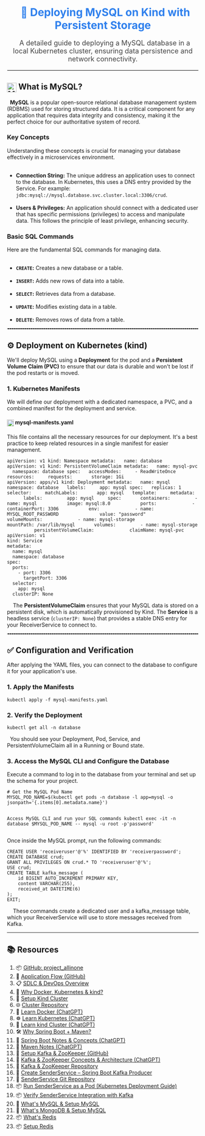 <div style="font-family: -apple-system, BlinkMacSystemFont, 'Segoe UI', Helvetica, Arial, sans-serif, 'Apple Color Emoji', 'Segoe UI Emoji';">

<h1 align="center" style="color:#2F80ED;">
  🚀 Deploying MySQL on Kind with Persistent Storage
</h1>

<p align="center" style="font-size:18px; color:#444;">
  A detailed guide to deploying a MySQL database in a local Kubernetes cluster, ensuring data persistence and network connectivity.
</p>

<hr style="border:1px solid #ddd;"/>

<h2><img src="https://www.mysql.com/common/logos/powered-by-mysql-88x31.png" alt="MySQL Logo" height="25" style="vertical-align: middle;"/> What is MySQL?</h2>
<p>
  <strong>MySQL</strong> is a popular open-source relational database management system (RDBMS) used for storing structured data. It is a critical component for any application that requires data integrity and consistency, making it the perfect choice for our authoritative system of record.
</p>

<h3>Key Concepts</h3>
<p>Understanding these concepts is crucial for managing your database effectively in a microservices environment.</p>
<ul>
  <li><strong>Connection String:</strong> The unique address an application uses to connect to the database. In Kubernetes, this uses a DNS entry provided by the Service. For example: <code>jdbc:mysql://mysql.database.svc.cluster.local:3306/crud</code>.</li>
  <li><strong>Users & Privileges:</strong> An application should connect with a dedicated user that has specific permissions (privileges) to access and manipulate data. This follows the principle of least privilege, enhancing security.</li>
</ul>

<h3>Basic SQL Commands</h3>
<p>Here are the fundamental SQL commands for managing data. </p>
<ul>
  <li><strong><code>CREATE</code>:</strong> Creates a new database or a table.</li>
  <li><strong><code>INSERT</code>:</strong> Adds new rows of data into a table.</li>
  <li><strong><code>SELECT</code>:</strong> Retrieves data from a database.</li>
  <li><strong><code>UPDATE</code>:</strong> Modifies existing data in a table.</li>
  <li><strong><code>DELETE</code>:</strong> Removes rows of data from a table.</li>
</ul>

<hr style="border:1px dashed #ccc;"/>

<h2>⚙️ Deployment on Kubernetes (kind)</h2>
<p>We'll deploy MySQL using a <strong>Deployment</strong> for the pod and a <strong>Persistent Volume Claim (PVC)</strong> to ensure that our data is durable and won't be lost if the pod restarts or is moved.</p>

<h3>1. Kubernetes Manifests</h3>
<p>We will define our deployment with a dedicated namespace, a PVC, and a combined manifest for the deployment and service.</p>

<h4><img src="https://upload.wikimedia.org/wikipedia/commons/thumb/3/39/Kubernetes_logo_without_workmark.svg/723px-Kubernetes_logo_without_workmark.svg.png" alt="Kubernetes Icon" height="18" style="vertical-align: middle;"/> mysql-manifests.yaml</h4> <p>This file contains all the necessary resources for our deployment. It's a best practice to keep related resources in a single manifest for easier management.</p> <pre><code>apiVersion: v1 kind: Namespace metadata:   name: database
apiVersion: v1 kind: PersistentVolumeClaim metadata:   name: mysql-pvc   namespace: database spec:   accessModes:     - ReadWriteOnce   resources:     requests:       storage: 1Gi
apiVersion: apps/v1 kind: Deployment metadata:   name: mysql   namespace: database   labels:     app: mysql spec:   replicas: 1   selector:     matchLabels:       app: mysql   template:     metadata:       labels:         app: mysql     spec:       containers:         - name: mysql           image: mysql:8.0           ports:             - containerPort: 3306           env:             - name: MYSQL_ROOT_PASSWORD               value: "password"           volumeMounts:             - name: mysql-storage               mountPath: /var/lib/mysql       volumes:         - name: mysql-storage           persistentVolumeClaim:             claimName: mysql-pvc
apiVersion: v1
kind: Service
metadata:
  name: mysql
  namespace: database
spec:
  ports:
    - port: 3306
      targetPort: 3306
  selector:
    app: mysql
  clusterIP: None
</code></pre>
<p>
 
  The <strong>PersistentVolumeClaim</strong> ensures that your MySQL data is stored on a persistent disk, which is automatically provisioned by Kind. The <strong>Service</strong> is a headless service (<code>clusterIP: None</code>) that provides a stable DNS entry for your ReceiverService to connect to.
</p>

<hr style="border:1px dashed #ccc;"/>

<h2>✅ Configuration and Verification</h2>
<p>After applying the YAML files, you can connect to the database to configure it for your application's use.</p>
<h3>1. Apply the Manifests</h3>
<pre><code>kubectl apply -f mysql-manifests.yaml</code></pre>

<h3>2. Verify the Deployment</h3>
<pre><code>kubectl get all -n database</code></pre>
<p>
  You should see your Deployment, Pod, Service, and PersistentVolumeClaim all in a Running or Bound state.
</p>

<h3>3. Access the MySQL CLI and Configure the Database</h3>
<p>Execute a command to log in to the database from your terminal and set up the schema for your project.</p>
<pre><code># Get the MySQL Pod Name
MYSQL_POD_NAME=$(kubectl get pods -n database -l app=mysql -o jsonpath='{.items[0].metadata.name}')

Access MySQL CLI and run your SQL commands
kubectl exec -it -n database $MYSQL_POD_NAME -- mysql -u root -p'password'</code></pre>

<p>Once inside the MySQL prompt, run the following commands:</p>
<pre><code>CREATE USER 'receiveruser'@'%' IDENTIFIED BY 'receiverpassword';
CREATE DATABASE crud;
GRANT ALL PRIVILEGES ON crud.* TO 'receiveruser'@'%';
USE crud;
CREATE TABLE kafka_message (
    id BIGINT AUTO_INCREMENT PRIMARY KEY,
    content VARCHAR(255),
    received_at DATETIME(6)
);
EXIT;</code></pre>
<p>
 
  These commands create a dedicated user and a kafka_message table, which your ReceiverService will use to store messages received from Kafka.
</p>

</div>

---

<h2>📚 Resources</h2>
<ol>
  <!-- GitHub Repos & Overviews -->
  <li>📦 <a href="https://github.com/praveen581348/project_allinone" target="_blank">GitHub: project_allinone</a></li>
   <li>🔁 <a href="https://github.com/praveen581348/project_allinone/blob/master/application_flow.md" target="_blank">Application Flow (GitHub)</a></li>
  <li>📋 <a href="https://github.com/praveen581348/project_allinone/blob/master/SDLC-and-DevOps-Overview.md" target="_blank">SDLC & DevOps Overview</a></li>
  
  <!-- Docker, Kubernetes, kind -->
  <li>🚀 <a href="https://github.com/praveen581348/project_allinone/blob/master/why_docker_kubernetes_kind.md" target="_blank">Why Docker, Kubernetes & kind?</a></li>
  <li>🔧 <a href="https://github.com/praveen581348/project_allinone/blob/master/why_docker_kubernetes_kind.md" target="_blank">Setup Kind Cluster</a></li>
  <li>🌐 <a href="https://github.com/praveen581348/cluster" target="_blank">Cluster Repository</a></li>
  
  <!-- Docker -->
  <li>🐳 <a href="https://chatgpt.com/share/6857d18a-a8c0-8001-9c67-850a90e9ddbe" target="_blank">Learn Docker (ChatGPT)</a></li>
  
  <!-- Kubernetes -->
  <li>☸️ <a href="https://chatgpt.com/share/6857e648-5de0-8001-ab14-7897f0aa5989" target="_blank">Learn Kubernetes (ChatGPT)</a></li>
  
  <!-- kind -->
  <li>🧪 <a href="https://chatgpt.com/share/6857e7f1-2d24-8001-88c5-41d0bf8c0c51" target="_blank">Learn kind Cluster (ChatGPT)</a></li>
  
  <!-- Spring Boot + Maven -->
  <li>🛠️ <a href="https://github.com/praveen581348/project_allinone/blob/master/why_springboot_maven.md" target="_blank">Why Spring Boot + Maven?</a></li>
  <li>🌱 <a href="https://chatgpt.com/share/685854c4-f9b4-8001-a16d-bab5320f29d5" target="_blank">Spring Boot Notes & Concepts (ChatGPT)</a></li>
  <li>📘 <a href="https://chatgpt.com/share/6859922a-e6f4-8001-864e-ba59b47ad706" target="_blank">Maven Notes (ChatGPT)</a></li>
  
  <!-- Kafka + ZooKeeper -->
  <li>📡 <a href="https://github.com/praveen581348/project_allinone/blob/master/setup_kafka_zookpeer.md" target="_blank">Setup Kafka & ZooKeeper (GitHub)</a></li>
  <li>📄 <a href="https://chatgpt.com/share/685d3b2e-485c-8001-bc5c-8c3702594e35" target="_blank">Kafka & ZooKeeper Concepts & Architecture (ChatGPT)</a></li>
  <li>📂 <a href="https://github.com/praveen581348/kafka_zookeeper" target="_blank">Kafka & ZooKeeper Repository</a></li>

   <!-- SenderService -->
   <li>🚀 <a href="https://github.com/praveen581348/project_allinone/blob/master/create_senderservice.md" target="_blank">Create SenderService – Spring Boot Kafka Producer</a></li>
   <li>📁 <a href="https://github.com/praveen581348/senderservice" target="_blank">SenderService Git Repository</a></li>
    <li>📦 <a href="https://github.com/praveen581348/project_allinone/blob/master/run_senderservice_as_pod.md" target="_blank">Run SenderService as a Pod (Kubernetes Deployment Guide)</a></li>
    <li>📦 <a href="https://github.com/praveen581348/project_allinone/blob/master/verify_senderservice_kafka.md" target="_blank">Verify SenderService Integration with Kafka</a></li>

 <!-- DataBase -->
   <li>🚀 <a href="https://github.com/praveen581348/project_allinone/blob/master/create_senderservice.md" target="_blank">What's MySQL & Setup MySQL</a></li>
   <li>📁 <a href="https://github.com/praveen581348/senderservice" target="_blank">What's MongoDB & Setup MySQL</a></li>
    <li>📦 <a href="https://github.com/praveen581348/project_allinone/blob/master/run_senderservice_as_pod.md" target="_blank">What's Redis</a></li>
    <li>📦 <a href="https://github.com/praveen581348/project_allinone/blob/master/run_senderservice_as_pod.md" target="_blank">Setup Redis</a></li>
</ol>





